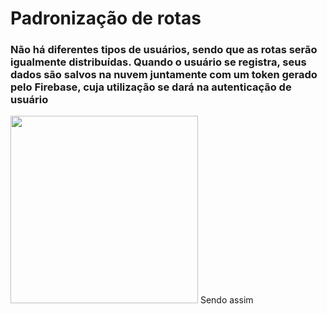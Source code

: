 <h1>Padronização de rotas</h1>

<h3>Não há diferentes tipos de usuários, sendo que as rotas serão igualmente distribuídas. Quando o usuário se registra, seus dados são salvos na nuvem juntamente com um token gerado pelo Firebase, cuja utilização se dará na autenticação de usuário</h3>
<img src="https://user-images.githubusercontent.com/38849091/198690142-1191aa0c-5a56-41df-93df-cef72e46ccfd.png" width="300" height="300"/> Sendo assim
